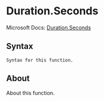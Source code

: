 # Duration.Seconds

Microsoft Docs: [Duration.Seconds](https://docs.microsoft.com/en-us/powerquery-m/duration-seconds)

## Syntax

```
Syntax for this function.
```

## About

About this function.

